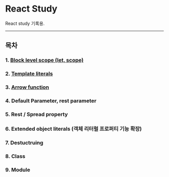 # React Study

React study 기록용.

--------

## 목차

### 1. [Block level scope (let, scope)](https://github.com/fed-gren/React-Study/blob/master/Block%20level%20scope/BlockLevelScope.md)
### 2. [Template literals](https://github.com/fed-gren/React-Study/blob/master/Template%20literals/TemplateLiterals.md)
### 3. [Arrow function](https://github.com/fed-gren/React-Study/blob/master/Arrow%20function/ArrowFunction.md)
### 4. Default Parameter, rest parameter
### 5. Rest / Spread property
### 6. Extended object literals (객체 리터럴 프로퍼티 기능 확장)
### 7. Destuctruing
### 8. Class
### 9. Module